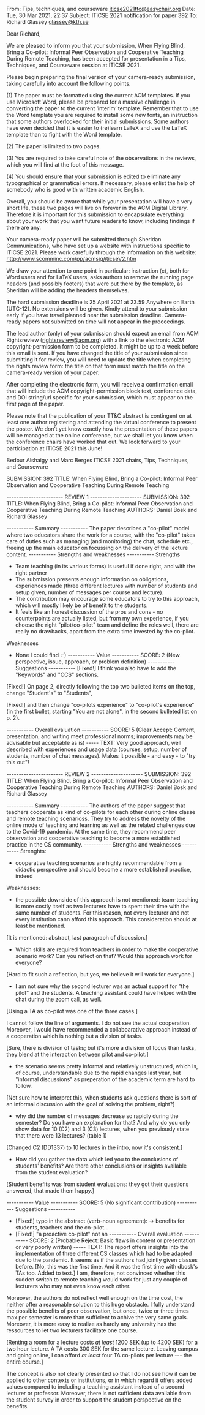 From: Tips, techniques, and courseware <iticse2021ttc@easychair.org>
Date: Tue, 30 Mar 2021, 22:37
Subject: ITiCSE 2021 notification for paper 392
To: Richard Glassey <glassey@kth.se>


Dear Richard,

We are pleased to inform you that your submission, When Flying Blind, Bring
a Co-pilot: Informal Peer Observation and Cooperative Teaching During
Remote Teaching, has been accepted for presentation in a Tips, Techniques,
and Courseware session at ITiCSE 2021.

Please begin preparing the final version of your camera-ready submission,
taking carefully into account the following points.

(1) The paper must be formatted using the current ACM templates. If you use
Microsoft Word, please be prepared for a massive challenge in converting
the paper to the current ‘interim’ template. Remember that to use the Word
template you are required to install some new fonts, an instruction that
some authors overlooked for their initial submissions. Some authors have
even decided that it is easier to (re)learn LaTeX and use the LaTeX
template than to fight with the Word template.

(2) The paper is limited to two pages.

(3) You are required to take careful note of the observations in the
reviews, which you will find at the foot of this message.

(4) You should ensure that your submission is edited to eliminate any
typographical or grammatical errors. If necessary, please enlist the help
of somebody who is good with written academic English.

Overall, you should be aware that while your presentation will have a very
short life, these two pages will live on forever in the ACM Digital
Library. Therefore it is important for this submission to encapsulate
everything about your work that you want future readers to know, including
findings if there are any.

Your camera-ready paper will be submitted through Sheridan Communications,
who have set up a website with instructions specific to ITiCSE 2021. Please
work carefully through the information on this website:
http://www.scomminc.com/pp/acmsig/iticseV2.htm

We draw your attention to one point in particular: instruction (c), both
for Word users and for LaTeX users, asks authors to remove the running page
headers (and possibly footers) that were put there by the template, as
Sheridan will be adding the headers themselves.

The hard submission deadline is 25 April 2021 at 23.59 Anywhere on Earth
(UTC-12). No extensions will be given. Kindly attend to your submission
early if you have travel planned near the submission deadline. Camera-ready
papers not submitted on time will not appear in the proceedings.

The lead author (only) of your submission should expect an email from ACM
Rightsreview (rightsreview@acm.org) with a link to the electronic ACM
copyright-permission form to be completed. It might be up to a week before
this email is sent. If you have changed the title of your submission since
submitting it for review, you will need to update the title when completing
the rights review form: the title on that form must match the title on the
camera-ready version of your paper.

After completing the electronic form, you will receive a confirmation email
that will include the ACM copyright-permission block text, conference data,
and DOI string/url specific for your submission, which must appear on the
first page of the paper.

Please note that the publication of your TT&C abstract is contingent on at
least one author registering and attending the virtual conference to
present the poster. We don’t yet know exactly how the presentation of these
papers will be managed at the online conference, but we shall let you know
when the conference chairs have worked that out. We look forward to your
participation at ITiCSE 2021 this June!

Bedour Alshaigy and Marc Berges
ITiCSE 2021 chairs, Tips, Techniques, and Courseware

SUBMISSION: 392
TITLE: When Flying Blind, Bring a Co-pilot: Informal Peer Observation and
Cooperative Teaching During Remote Teaching


----------------------- REVIEW 1 ---------------------
SUBMISSION: 392
TITLE: When Flying Blind, Bring a Co-pilot: Informal Peer Observation and
Cooperative Teaching During Remote Teaching
AUTHORS: Daniel Bosk and Richard Glassey

----------- Summary -----------
The paper describes a "co-pilot" model where two educators share the work
for a course, with the "co-pilot" takes care of duties such as managing
(and monitoring) the chat, schedule etc., freeing up the main educator on
focussing on the delivery of the lecture content.
----------- Strengths and weaknesses -----------
Strengths
* Team teaching (in its various forms) is useful if done right, and with
the right partner
* The submission presents enough information on obligations, experiences
made (three different lectures with number of students and setup given,
number of messages per course and lecture).
* The contribution may encourage some educators to try to this approach,
which will mostly likely be of benefit to the students.
* It feels like an honest discussion of the pros and cons - no
counterpoints are actually listed, but from my own experience, if you
choose the right "pilot/co-pilot" team and define the roles well, there are
really no drawbacks, apart from the extra time invested by the co-pilot.

Weaknesses
* None I could find :-)
----------- Value -----------
SCORE: 2 (New perspective, issue, approach, or problem definition)
----------- Suggestions -----------
[Fixed!] I think you also have to add the "Keywords" and "CCS" sections.

[Fixed!] On page 2, directly following the top two bulleted items on the top, 
change "Student's" to "Students",

[Fixed!] and then change "co-pilots experience" to "co-pilot's experience" (in 
the first bullet, starting "You are not alone", in the second bulleted list on 
p. 2).

----------- Overall evaluation -----------
SCORE: 5 (Clear Accept: Content, presentation, and writing meet
professional norms; improvements may be advisable but acceptable as is)
----- TEXT:
Very good approach, well described with experiences and usage data
(courses, setup, number of students, number of chat messages). Makes it
possible - and easy - to "try this out"!



----------------------- REVIEW 2 ---------------------
SUBMISSION: 392
TITLE: When Flying Blind, Bring a Co-pilot: Informal Peer Observation and
Cooperative Teaching During Remote Teaching
AUTHORS: Daniel Bosk and Richard Glassey

----------- Summary -----------
The authors of the paper suggest that teachers cooperate as kind of
co-pilots for each other during online classe and remote teaching
scenarioss. They try to address the novelty of the online mode of teaching
and learning as well as the related challenges due to the Covid-19
pandemic. At the same time, they recommend peer observation and cooperative
teaching to become a more established practice in the CS community.
----------- Strengths and weaknesses -----------
Strenghts:
- cooperative teaching scenarios are highly recommendable from a didactic
perspective and should become a more established practice, indeed


Weaknesses:
- the possible downside of this approach is not mentioned: team-teaching is
more costly itself as two lecturers have to spent their time with the same
number of students. For this reason, not every lecturer and not every
institution cann afford this approach. This consideration should at least
be mentioned.

[It is mentioned: abstract, last paragraph of discussion.]

- Which skills are required from teachers in order to make the cooperative
scenario work? Can you reflect on that? Would this approach work for
everyone?

[Hard to fit such a reflection, but yes, we believe it will work for everyone.]

- I am not sure why the second lecturer was an actual support for "the
pilot" and the students. A teaching assistant could have helped with the
chat during the zoom call, as well.

[Using a TA as co-pilot was one of the three cases.]

I cannot follow the line of arguments. I do not see the actual cooperation. 
Moreover, I would have recommended a collaboarative approach instead of a 
cooperation which is nothing but a division of tasks.

[Sure, there is division of tasks; but it's more a division of focus than 
tasks, they blend at the interaction between pilot and co-pilot.]

- the scenario seems pretty informal and relatively unstructured, which is,
of course, understandable due to the rapid changes last year, but "informal
discussions" as preperation of the academic term are hard to follow.

[Not sure how to interpret this, when students ask questions there is sort of 
an informal discussion with the goal of solving the problem, right?]

- why did the number of messages decrease so rapidly during the semester?
Do you have an explanation for that? And why do you only show data for 10
(C2) and 3 (C3) lectures, when you previously state that there were 13
lectures? (table 1)

[Changed C2 (DD1337) to 10 lectures in the intro, now it's consistent.]

- How did you gather the data which led you to the conclusions of students'
benefits? Are there other conclusions or insights available from the
student evaluation?

[Student benefits was from student evaluations: they got their questions 
answered, that made them happy.]

----------- Value -----------
SCORE: 5 (No significant contribution)
----------- Suggestions -----------
- [Fixed!] typo in the abstract (verb-noun agreement): -> benefits for 
  students, teachers and the co-pilot...
- [Fixed!] "a proactive co-pilot" not an
----------- Overall evaluation -----------
SCORE: 2 (Probable Reject: Basic flaws in content or presentation or very
poorly written)
----- TEXT:
The report offers insights into the implementation of three different CS
classes which had to be adapted due to the pandemic. It seems as if the
authors had jointly given classes before. [No, this was the first time. And it 
was the first time with dbosk's TAs too. Added to text.] I am, therefore, not 
convinced whether this sudden switch to remote teaching would work for just any 
couple of lecturers who may not even know each other.

Moreover, the authors do not reflect well enough on the time cost, the
neither offer a reasonable solution to this huge obstacle. I fully
understand the possible benefits of peer observation, but once, twice or
three times max per semester is more than sufficient to achive the very
same goals. Moreover, it is more easy to realize as hardly any university
has the ressources to let two lecturers facilitate one course.

[Renting a room for a lecture costs *at least* 1200 SEK (up to 4200 SEK) for a 
two hour lecture. A TA costs 300 SEK for the same lecture. Leaving campus and 
going online, I can afford *at least* four TA co-pilots per lecture --- the 
entire course.]

The concept is also not clearly presented so that I do not see how it can
be applied to other contexts or institutions, or in which regard it offers
added values compared to including a teaching assistant instead of a second
lecturer or professor. Moreover, there is not sufficient data available
from the student survey in order to support the student perspective on the
benefits.
